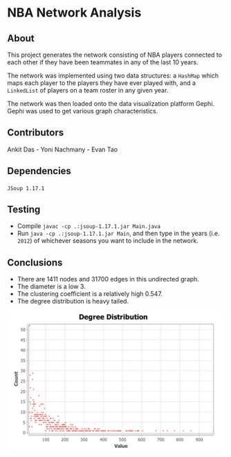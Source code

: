 # NBA Network Analysis #

## About ##

This project generates the network consisting of NBA players connected to each other if they have been teammates in any of the last 10 years. 

The network was implemented using two data structures: a `HashMap` which maps each player to the players they have ever played with, and a `LinkedList` of players on a team roster in any given year. 

The network was then loaded onto the data visualization platform Gephi. Gephi was used to get various graph characteristics. 

## Contributors ## 

Ankit Das - Yoni Nachmany - Evan Tao

## Dependencies ## 

`JSoup 1.17.1`

## Testing ##

- Compile `javac -cp .:jsoup-1.17.1.jar Main.java`
- Run `java -cp .:jsoup-1.17.1.jar Main`, and then type in the years (i.e. `2012`) of whichever seasons you want to include in the network. 

## Conclusions ##

- There are 1411 nodes and 31700 edges in this undirected graph. 
- The diameter is a low 3. 
- The clustering coefficient is a relatively high 0.547. 
- The degree distribution is heavy tailed.

![Degree distribution](./demo_image.png)

